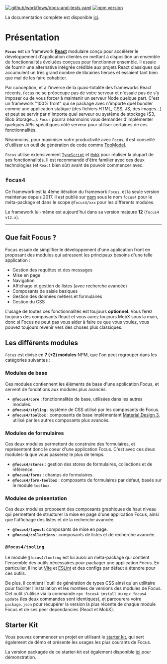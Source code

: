 [![.github/workflows/docs-and-tests.yaml](https://github.com/klee-contrib/focus4/actions/workflows/docs-and-tests.yaml/badge.svg)](https://github.com/klee-contrib/focus4/actions/workflows/docs-and-tests.yaml)
[![npm version](https://badge.fury.io/js/focus4.svg)](https://www.npmjs.com/package/focus4)

La documentation complète est disponible [ici](https://klee-contrib.github.io/focus4).

# Présentation

**`Focus`** est un framework **[React](https://react.dev/)** modulaire conçu pour accélérer le développement d'application clientes en mettant à disposition un ensemble de
fonctionnalités évoluées conçues pour fonctionner ensemble. Il essaie de fournir une alternative intégrée crédible aux projets React classiques qui accumulent
un très grand nombre de librairies tierces et essaient tant bien que mal de les faire cohabiter.

Par conception, et à l'inverse de la quasi-totalité des frameworks React récents, `Focus` ne se préoccupe pas de votre serveur et n'essaie pas de s'y
imposer ou de vous forcer à maintenir un serveur Node quelque part. C'est un framework "100% front" qui se package avec n'importe quel bundler comme une
application statique (des fichiers HTML, CSS, JS, des images...) et peut se servir par n'importe quel serveur ou système de stockage (S3, Blob Storage...).
`Focus` pourra néanmoins vous demander d'implémenter quelques APIs spécifiques côté serveur pour utiliser certaines de ces fonctionnalités.

Néanmoins, pour maximiser votre productivité avec `Focus`, il est conseillé d'utiliser un outil de génération de code comme [TopModel](https://klee-contrib.github.io/topmodel).

`Focus` utilise extensivement [`TypeScript`](https://www.typescriptlang.org/) et [`MobX`](https://mobx.js.org/) pour réaliser la plupart de ses fonctionnalités. Il est recommandé d'être familier avec ces deux
technologies (et `React` bien sûr) avant de pouvoir commencer avec.

## `focus4`

Ce framework est la 4ème itération du framework `Focus`, et la seule version maintenue depuis 2017. Il est publié sur [npm](https://www.npmjs.com/package/focus4) sous le nom `focus4` pour le
méta-package et dans le scope `@focus4/xxx` pour les différents modules.

Le framework lui-même est aujourd'hui dans sa version majeure **12** (`focus4 v12.x`).

---

## Que fait Focus ?

Focus essaie de simplifier le développement d'une application front en proposant des modules qui adressent les principaux besoins d'une telle application :

-   Gestion des requêtes et des messages
-   Mise en page
-   Navigation
-   Affichage et gestion de listes (avec recherche avancée)
-   Composants de saisie basiques
-   Gestion des données métiers et formulaires
-   Gestion du CSS

L'usage de toutes ces fonctionnalités est toujours **optionnel**. Vous ferez toujours des composants React et vous aurez toujours MobX sous la main, donc si Focus ne peut pas vous aider à faire ce que vous voulez, vous pouvez toujours revenir vers des choses plus classiques.

## Les différents modules

`Focus` est divisé en **7 (+2) modules** NPM, que l'on peut regrouper dans les catégories suivantes :

### Modules de base

Ces modules contiennent les éléments de base d'une application Focus, et servent de fondations aux modules plus avancés.

-   **`@focus4/core`** : fonctionnalités de base, utilisées dans les autres modules.
-   **`@focus4/styling`** : système de CSS utilisé par les composants de Focus.
-   **`@focus4/toolbox`** : composants de base implémentant [Material Design 3](https://m3.material.io/components), utilisé par les autres composants plus avancés.

### Modules de formulaires

Ces deux modules permettent de construire des formulaires, et représentent donc le coeur d'une application Focus. C'est avec ces deux modules-là que vous passerez le plus de temps.

-   **`@focus4/stores`** : gestion des stores de formulaires, collections et de référence.
-   **`@focus4/forms`** : champs de formulaires.
-   **`@focus4/form-toolbox`** : composants de formulaires par défaut, basés sur le module `toolbox`.

### Modules de présentation

Ces deux modules proposent des composants graphiques de haut niveau qui permettent de structurer la mise en page d'une application Focus, ainsi que l'affichage des listes et de la recherche avancée.

-   **`@focus4/layout`**: composants de mise en page.
-   **`@focus4/collections`** : composants de listes et de recherche avancée.

### `@focus4/tooling`

Le module `@focus4/tooling` est lui aussi un méta-package qui contient l'ensemble des outils nécessaires pour packager une application Focus.
En particulier, il inclut [Vite](https://vitejs.dev) et [ESLint](https://eslint.org/) et des configs par défaut à étendre pour ces outils.

De plus, il contient l'outil de génération de types CSS ainsi qu'un utilitaire pour faciliter l'installation et les montées de versions des modules de Focus.
Cet outil s'utilise via la commande `npx focus4 install` ou `npx focus4 update` (les deux commandes sont identiques), et parcourera votre
`package.json` pour récupérer la version la plus récente de chaque module Focus et de ses peer dependancies (React et MobX).

## Starter Kit

Vous pouvez commencer un projet en utilisant le [starter kit](http://www.github.com/klee-contrib/focus4-starter-kit), qui sert également de démo et présente les usages les plus courants de Focus.

La version packagée de ce starter-kit est également disponible [ici](https://focus4-starter-kit.fly.dev) pour démonstration.
